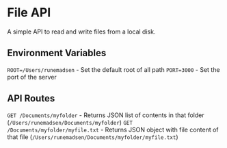 # File API

A simple API to read and write files from a local disk.

## Environment Variables

`ROOT=/Users/runemadsen` - Set the default root of all path
`PORT=3000` - Set the port of the server

## API Routes

`GET /Documents/myfolder` - Returns JSON list of contents in that folder (`/Users/runemadsen/Documents/myfolder`)
`GET /Documents/myfolder/myfile.txt` - Returns JSON object with file content of that file (`/Users/runemadsen/Documents/myfolder/myfile.txt`)
